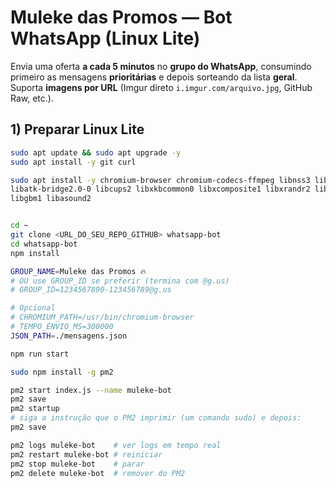 # Muleke das Promos — Bot WhatsApp (Linux Lite)

Envia uma oferta **a cada 5 minutos** no **grupo do WhatsApp**, consumindo primeiro as mensagens **prioritárias** e depois sorteando da lista **geral**. Suporta **imagens por URL** (Imgur direto `i.imgur.com/arquivo.jpg`, GitHub Raw, etc.).

## 1) Preparar Linux Lite
```bash
sudo apt update && sudo apt upgrade -y
sudo apt install -y git curl

sudo apt install -y chromium-browser chromium-codecs-ffmpeg libnss3 libatk1.0-0 \
libatk-bridge2.0-0 libcups2 libxkbcommon0 libxcomposite1 libxrandr2 libxdamage1 \
libgbm1 libasound2


cd ~
git clone <URL_DO_SEU_REPO_GITHUB> whatsapp-bot
cd whatsapp-bot
npm install

GROUP_NAME=Muleke das Promos 🔥
# OU use GROUP_ID se preferir (termina com @g.us)
# GROUP_ID=1234567890-123456789@g.us

# Opcional
# CHROMIUM_PATH=/usr/bin/chromium-browser
# TEMPO_ENVIO_MS=300000
JSON_PATH=./mensagens.json

npm run start

sudo npm install -g pm2

pm2 start index.js --name muleke-bot
pm2 save
pm2 startup
# siga a instrução que o PM2 imprimir (um comando sudo) e depois:
pm2 save

pm2 logs muleke-bot    # ver logs em tempo real
pm2 restart muleke-bot # reiniciar
pm2 stop muleke-bot    # parar
pm2 delete muleke-bot  # remover do PM2
